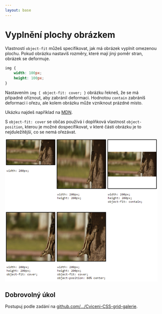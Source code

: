 ```yaml
---
layout: base
---
```


# Vyplnění plochy obrázkem

Vlastností `object-fit` můžeš specifikovat, jak má obrázek vyplnit omezenou plochu. Pokud obrázku nastavíš rozměry, které mají jiný poměr stran, obrázek se deformuje.

```css
img {
	width: 100px;
	height: 100px;
}
```

Nastavením `img { object‑fit: cover; }` obrázku řekneš, že se má případně oříznout, aby zabránil deformaci. Hodnotou `contain` zabráníš deformaci i ořezu, ale kolem obrázku může vzniknout prázdné místo.

Ukázku najdeš například na [MDN](https://developer.mozilla.org/en-US/docs/Web/CSS/object-fit).

S `object-fit: cover` se občas používá i doplňková vlastnost `object-position`, kterou je možné dospecifikovat, v které části obrázku je to nejduležitější, co se nemá ořezávat.

![ukázka](static/screenshots/object-fit.png)

## Dobrovolný úkol

Postupuj podle zadání na [github.com/…/Cviceni-CSS-grid-galerie](https://github.com/Czechitas-podklady-WEB/Cviceni-CSS-grid-galerie).
